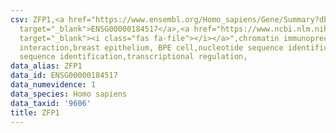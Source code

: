 ```yaml
---
csv: ZFP1,<a href="https://www.ensembl.org/Homo_sapiens/Gene/Summary?db=core;g=ENSG00000184517"
  target="_blank">ENSG00000184517</a>,<a href="https://www.ncbi.nlm.nih.gov/pubmed/22863008"
  target="_blank"><i class="fas fa-file"></i></a>",chromatin immunoprecipitation assay,direct
  interaction,breast epithelium, BPE cell,nucleotide sequence identification,nucleotide
  sequence identification,transcriptional regulation,
data_alias: ZFP1
data_id: ENSG00000184517
data_numevidence: 1
data_species: Homo sapiens
data_taxid: '9606'
title: ZFP1
---
```

